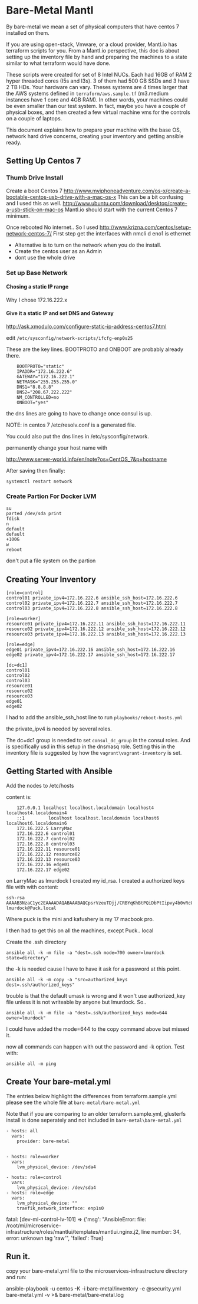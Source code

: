 # Bare-Metal Mantl

By bare-metal we mean a set of physical computers that
have centos 7 installed on them.

If you are using open-stack, Vmware, or a cloud provider, Mantl.io has terraform scripts for
you. From a Mantl.io perspective, this doc is about setting up the inventory file
by hand and preparing the machines to a state similar to what terraform would have
done.

These scripts were created for set of 8 Intel NUCs. Each had 16GB of RAM
2 hyper threaded cores (I5s and I3s).  3 of them had 500 GB SSDs and 3
have 2 TB HDs.  Your hardware can vary.  Theses systems are 4 times larger
that the AWS systems defined in `terraform/aws.sample.tf` (m3.medium
instances have 1 core and 4GB RAM).  In other words, your machines could
be even smaller than our test system.   In fact, maybe you
have a couple of physical boxes, and then created a few virtual machine vms for the controls
on a couple of laptops.

This document explains how to prepare your machine with the base OS, network
hard drive concerns, creating your inventory and getting ansible ready.

## Setting Up Centos 7

### Thumb Drive Install

Create a boot Centos 7 http://www.myiphoneadventure.com/os-x/create-a-bootable-centos-usb-drive-with-a-mac-os-x
This can be a bit confusing and I used this as well. http://www.ubuntu.com/download/desktop/create-a-usb-stick-on-mac-os
Mantl.io should start with the current Centos 7 minimum.


Once rebooted
No internet.. So I used http://www.krizna.com/centos/setup-network-centos-7/
First step get the interfaces with nmcli d
eno1 is ethernet

 * Alternative is to turn on the network when you do the install.
 * Create the centos user as an Admin
 * dont use the whole drive

### Set up Base Network

#### Chosing a static IP range

Why I chose 172.16.222.x

#### Give it a static IP and set DNS and Gateway

http://ask.xmodulo.com/configure-static-ip-address-centos7.html

edit `/etc/sysconfig/network-scripts/ifcfg-enp0s25`

These are the key lines.  BOOTPROTO and ONBOOT are probably already there.

        BOOTPROTO="static"
        IPADDR="172.16.222.6"
        GATEWAY="172.16.222.1"
        NETMASK="255.255.255.0"
        DNS1="8.8.8.8"
        DNS2="208.67.222.222"
        NM_CONTROLLED=no
        ONBOOT="yes"

the dns lines are going to have to change once consul is up.

NOTE: in centos 7 /etc/resolv.conf is a generated file.

You could also put the dns lines in /etc/sysconfig/network.

permanently change your host name with

http://www.server-world.info/en/note?os=CentOS_7&p=hostname

After saving then finally:

    systemctl restart network


### Create Partion For Docker LVM

    su
    parted /dev/sda print
    fdisk
    n
    default
    default
    +100G
    w
    reboot


don't put a file system on the partion

## Creating Your Inventory

    [role=control]
    control01 private_ipv4=172.16.222.6 ansible_ssh_host=172.16.222.6
    control02 private_ipv4=172.16.222.7 ansible_ssh_host=172.16.222.7
    control03 private_ipv4=172.16.222.8 ansible_ssh_host=172.16.222.8

    [role=worker]
    resource01 private_ipv4=172.16.222.11 ansible_ssh_host=172.16.222.11
    resource02 private_ipv4=172.16.222.12 ansible_ssh_host=172.16.222.12
    resource03 private_ipv4=172.16.222.13 ansible_ssh_host=172.16.222.13

    [role=edge]
    edge01 private_ipv4=172.16.222.16 ansible_ssh_host=172.16.222.16
    edge02 private_ipv4=172.16.222.17 ansible_ssh_host=172.16.222.17

    [dc=dc1]
    control01
    control02
    control03
    resource01
    resource02
    resource03
    edge01
    edge02

I had to add the ansible_ssh_host line to run `playbooks/reboot-hosts.yml`

the private_ipv4 is needed by several roles.

The dc=dc1 group is needed to set `consul_dc_group` in the consul roles. And is specifically usd in this setup in the
dnsmasq role.  Setting this in the inventory file is suggested by how the `vagrant\vagrant-inventory` is set.

## Getting Started with Ansible

Add the nodes to /etc/hosts

content is:

        127.0.0.1 localhost localhost.localdomain localhost4 localhost4.localdomain4
        ::1         localhost localhost.localdomain localhost6 localhost6.localdomain6
        172.16.222.5 LarryMac
        172.16.222.6 control01
        172.16.222.7 control02
        172.16.222.8 control03
        172.16.222.11 resource01
        172.16.222.12 resource02
        172.16.222.13 resource03
        172.16.222.16 edge01
        172.16.222.17 edge02

on LarryMac as lmurdock I created my id_rsa.  I created a authorized keys file with with content:

    ssh-rsa AAAAB3NzaC1yc2EAAAADAQABAAABAQCpsrVzeuTDjj/CRBYqKhBtPQiDbPtIipvy4b0vRcOZHUpaGWrWfDEm6g+PA+cwgsSx62FCGlBxuZ2Pm67sWO8yGtgQfS2sSxbfcmvEKD8HE9yex5Xqe0ABS5yCP9IfpQnNuI1Kw/tpNJ2cP+BtD836ZRrQip1Gx2lvJEOLwdzG6CER1Qb6rgMa2gbHWpgyGQLXA3UFjdC1Bfr8bW8ivUephKdL7Xy0yUzXcZDiPCb5zFWGrljwA8k4PEtebJqZPTOgLpiq+r3Uz+kEbzqS6Lr2WP0td+NFjhJQqvBJf9NifIdIjOBrqdhL1LqeZ94motSayhG0QY9dONDbbHOUzOtj lmurdock@Puck.local

Where puck is the mini and kafushery is my 17 macbook pro.

I then had to get this on all the machines, except Puck.. local

Create the .ssh directory

    ansible all -k -m file -a "dest=.ssh mode=700 owner=lmurdock state=directory"

the -k is needed cause I have to have it ask for a password at this point.

    ansible all -k -m copy -a "src=authorized_keys dest=.ssh/authorized_keys"

trouble is that the default umask is wrong and it won't use authorized_key file unless it is not writeable by anyone but lmurdock.  So..

    ansible all -k -m file -a "dest=.ssh/authorized_keys mode=644 owner=lmurdock"

I could have added the mode=644 to the copy command above but missed it.

now all commands can happen with out the password and -k option. Test with:

    ansible all -m ping


## Create Your bare-metal.yml


The entries below highlight the differences from terraform.sample.yml  please see the whole file at `bare-metal/bare-metal.yml`

Note that if you are comparing to an older terraform.sample.yml, glusterfs install is done seperately and not included in
`bare-metal\bare-metal.yml`


    - hosts: all
      vars:
        provider: bare-metal


    - hosts: role=worker
      vars:
        lvm_physical_device: /dev/sda4

    - hosts: role=control
      vars:
        lvm_physical_device: /dev/sda4
    - hosts: role=edge
      vars:
        lvm_physical_device: ""
        traefik_network_interface: enp1s0

fatal: [dev-mi-control-lv-101] => {'msg': "AnsibleError: file: /root/mi/microservice-infrastructure/roles/mantlui/templates/mantlui.nginx.j2, line number: 34, error: unknown tag 'raw'", 'failed': True}

## Run it.

copy your bare-metal.yml file to the microservices-infrastructure directory and run:

ansible-playbook -u centos -K -i bare-metal/inventory -e @security.yml bare-metal.yml -v >& bare-metal/bare-metal.log

